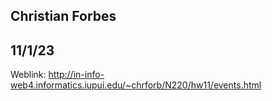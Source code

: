 ## Christian Forbes
## 11/1/23
Weblink: http://in-info-web4.informatics.iupui.edu/~chrforb/N220/hw11/events.html